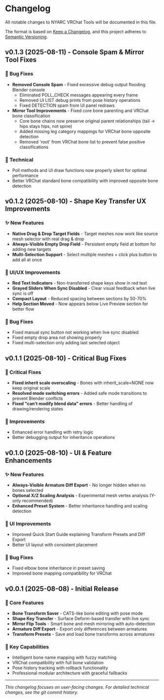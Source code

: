 # Changelog

All notable changes to NYARC VRChat Tools will be documented in this file.

The format is based on [Keep a Changelog](https://keepachangelog.com/en/1.0.0/),
and this project adheres to [Semantic Versioning](https://semver.org/spec/v2.0.0.html).

## v0.1.3 (2025-08-11) - Console Spam & Mirror Tool Fixes

### 🐛 Bug Fixes
* **Removed Console Spam** - Fixed excessive debug output flooding Blender console
  * Eliminated POLL_CHECK messages appearing every frame  
  * Removed UI LIST debug prints from pose history operations
  * Fixed DETECTION spam from UI panel redraws
* **Mirror Tool Improvements** - Fixed core bone parenting and VRChat bone classification  
  * Core bone chains now preserve original parent relationships (tail → hips stays hips, not spine)
  * Added missing leg category mappings for VRChat bone opposite detection
  * Removed 'root' from VRChat bone list to prevent false positive classifications

### 🔧 Technical
* Poll methods and UI draw functions now properly silent for optimal performance
* Better VRChat standard bone compatibility with improved opposite bone detection

## v0.1.2 (2025-08-10) - Shape Key Transfer UX Improvements

### ✨ New Features
* **Native Drag & Drop Target Fields** - Target meshes now work like source mesh selector with real drag & drop
* **Always-Visible Empty Drop Field** - Persistent empty field at bottom for adding new targets
* **Multi-Selection Support** - Select multiple meshes + click plus button to add all at once

### 🎨 UI/UX Improvements  
* **Red Text Indicators** - Non-transferred shape keys show in red text
* **Grayed Sliders When Sync Disabled** - Clear visual feedback when live sync is off
* **Compact Layout** - Reduced spacing between sections by 50-70%
* **Help Section Moved** - Now appears below Live Preview section for better flow

### 🐛 Bug Fixes
* Fixed manual sync button not working when live sync disabled
* Fixed empty drop area not showing properly 
* Fixed multi-selection only adding last selected object

## v0.1.1 (2025-08-10) - Critical Bug Fixes

### 🐛 Critical Fixes
* **Fixed inherit scale overscaling** - Bones with inherit_scale=NONE now keep original scale
* **Resolved mode switching errors** - Added safe mode transitions to prevent Blender conflicts
* **Fixed "can't modify blend data" errors** - Better handling of drawing/rendering states

### 🔧 Improvements
* Enhanced error handling with retry logic
* Better debugging output for inheritance operations

## v0.1.0 (2025-08-10) - UI & Feature Enhancements

### ✨ New Features
* **Always-Visible Armature Diff Export** - No longer hidden when no bones selected
* **Optional X/Z Scaling Analysis** - Experimental mesh vertex analysis (Y-only recommended)
* **Enhanced Preset System** - Better inheritance handling and scaling detection

### 🎨 UI Improvements
* Improved Quick Start Guide explaining Transform Presets and Diff Export
* Better UI layout with consistent placement

### 🐛 Bug Fixes
* Fixed elbow bone inheritance in preset saving
* Improved bone mapping compatibility for VRChat

## v0.0.1 (2025-08-08) - Initial Release

### 🚀 Core Features
* **Bone Transform Saver** - CATS-like bone editing with pose mode
* **Shape Key Transfer** - Surface Deform-based transfer with live sync
* **Mirror Flip Tools** - Smart bone and mesh mirroring with auto-detection
* **Armature Diff Export** - Export only differences between armatures
* **Transform Presets** - Save and load bone transforms across armatures

### 🎯 Key Capabilities
* Intelligent bone name mapping with fuzzy matching
* VRChat compatibility with full bone validation
* Pose history tracking with rollback functionality
* Professional modular architecture with graceful fallbacks

---

*This changelog focuses on user-facing changes. For detailed technical changes, see the git commit history.*